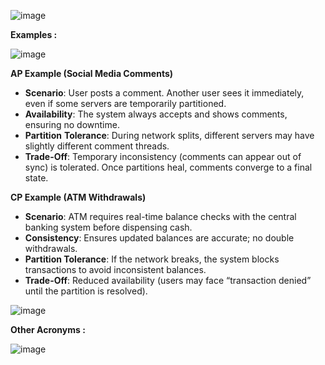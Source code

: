 ![image](https://github.com/user-attachments/assets/93038e5e-5683-465e-aa41-0b0299eeb750)


**Examples :**

![image](https://github.com/user-attachments/assets/f7c9a753-e07e-48e7-9bd2-ddcd732c301f)

**AP Example (Social Media Comments)**

- **Scenario**: User posts a comment. Another user sees it immediately, even if some servers are temporarily partitioned.
- **Availability**: The system always accepts and shows comments, ensuring no downtime.
- **Partition** **Tolerance**: During network splits, different servers may have slightly different comment threads.
- **Trade-Off**: Temporary inconsistency (comments can appear out of sync) is tolerated. Once partitions heal, comments converge to a final state.

**CP Example (ATM Withdrawals)**

- **Scenario**: ATM requires real-time balance checks with the central banking system before dispensing cash.
- **Consistency**: Ensures updated balances are accurate; no double withdrawals.
- **Partition Tolerance**: If the network breaks, the system blocks transactions to avoid inconsistent balances.
- **Trade-Off**: Reduced availability (users may face “transaction denied” until the partition is resolved).


![image](https://github.com/user-attachments/assets/d0f6f21f-6a6f-4afc-9f36-777f029e47f7)

**Other Acronyms :**

![image](https://github.com/user-attachments/assets/eb731618-57d6-4008-b49b-656b65c5e552)
